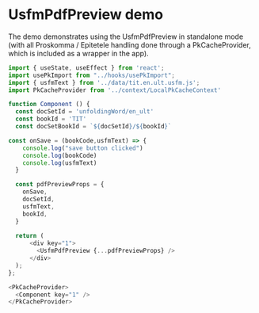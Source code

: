 # UsfmPdfPreview demo

The demo demonstrates using the UsfmPdfPreview in standalone mode 
(with all Proskomma / Epitetele handling done through a PkCacheProvider, 
 which is included as a wrapper in the app).

```js
import { useState, useEffect } from 'react';
import usePkImport from "../hooks/usePkImport";
import { usfmText } from '../data/tit.en.ult.usfm.js';
import PkCacheProvider from '../context/LocalPkCacheContext'

function Component () {
  const docSetId = 'unfoldingWord/en_ult'
  const bookId = 'TIT'
  const docSetBookId = `${docSetId}/${bookId}`

const onSave = (bookCode,usfmText) => {
    console.log("save button clicked")
    console.log(bookCode)
    console.log(usfmText)
  }

  const pdfPreviewProps = {
    onSave,
    docSetId,
    usfmText,
    bookId,
  }
  
  return (
      <div key="1">
        <UsfmPdfPreview {...pdfPreviewProps} />
      </div>
  );
};  

<PkCacheProvider>
  <Component key="1" />
</PkCacheProvider>

```

